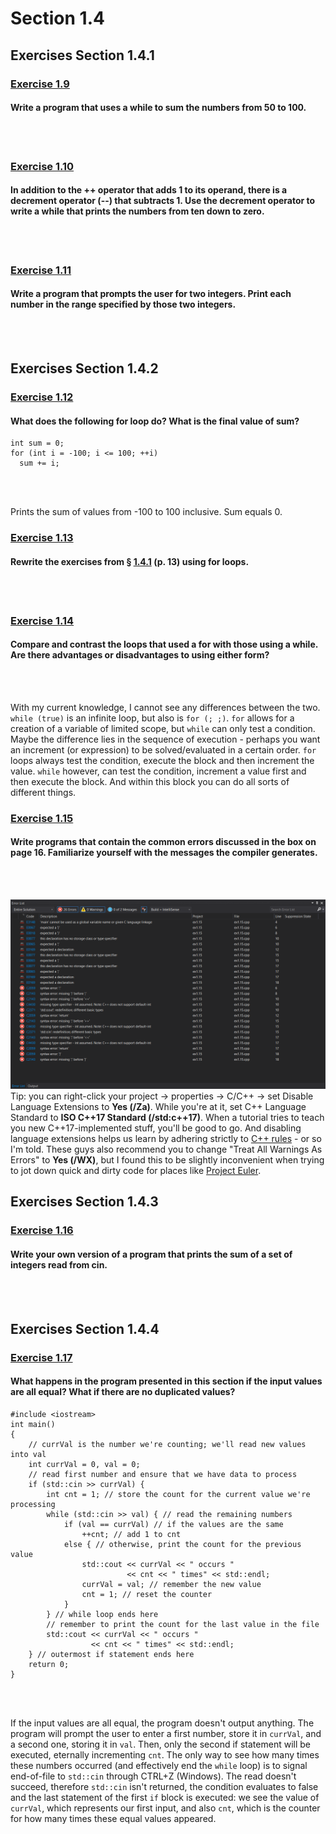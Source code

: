 # Section 1.4
## Exercises Section 1.4.1
### [Exercise 1.9](/Chapter%201/Section%201.4/ex1.9.cpp)
#### Write a program that uses a while to sum the numbers from 50 to 100.
<br/>
<br/>

### [Exercise 1.10](/Chapter%201/Section%201.4/ex1.10.cpp) 
#### In addition to the ++ operator that adds 1 to its operand, there is a decrement operator (--) that subtracts 1. Use the decrement operator to write a while that prints the numbers from ten down to zero.
<br/>
<br/>

### [Exercise 1.11](/Chapter%201/Section%201.4/ex1.11.cpp) 
#### Write a program that prompts the user for two integers. Print each number in the range specified by those two integers.
<br/>
<br/>

## Exercises Section 1.4.2
### [Exercise 1.12]()
#### What does the following for loop do? What is the final value of sum?
```
int sum = 0;
for (int i = -100; i <= 100; ++i)
  sum += i;
```
<br/>
<br/>

Prints the sum of values from -100 to 100 inclusive. Sum equals 0.
### [Exercise 1.13]()
#### Rewrite the exercises from § [1.4.1](/Chapter%201/Section%201.4#exercises-section-141) (p. 13) using for loops.
<br/>
<br/>

### [Exercise 1.14](url)
#### Compare and contrast the loops that used a for with those using a while. Are there advantages or disadvantages to using either form?
<br/>
<br/>

With my current knowledge, I cannot see any differences between the two. `while (true)` is an infinite loop, but also is `for (; ;)`.
`for` allows for a creation of a variable of limited scope, but `while` can only test a condition. Maybe the difference lies in the sequence of execution - perhaps you want an increment (or expression) to be solved/evaluated in a certain order. `for` loops always test the condition, execute the block and then increment the value. `while` however, can test the condition, increment a value first and then execute the block. And within this block you can do all sorts of different things. 

### [Exercise 1.15](url)
#### Write programs that contain the common errors discussed in the box on page 16. Familiarize yourself with the messages the compiler generates.
<br/>
<br/>

![ex1.15](/assets/ch1/ex1.15.png)
Tip: you can right-click your project -> properties -> C/C++ -> set Disable Language Extensions to **Yes (/Za)**. While you're at it,
set C++ Language Standard to **ISO C++17 Standard (/std:c++17)**. When a tutorial tries to teach you new C++17-implemented stuff, you'll be
good to go. And disabling language extensions helps us learn by adhering strictly to [C++ rules](https://www.learncpp.com/cpp-tutorial/configuring-your-compiler-compiler-extensions/) - or so I'm told. These guys also recommend you to change "Treat All Warnings As Errors" to **Yes (/WX)**, but I found this to be
slightly inconvenient when trying to jot down quick and dirty code for places like [Project Euler](https://projecteuler.net/about).
## Exercises Section 1.4.3
### [Exercise 1.16](url)
#### Write your own version of a program that prints the sum of a set of integers read from cin.
<br/>
<br/>

## Exercises Section 1.4.4
### [Exercise 1.17](url)
#### What happens in the program presented in this section if the input values are all equal? What if there are no duplicated values?
```
#include <iostream>
int main()
{
	// currVal is the number we're counting; we'll read new values into val
	int currVal = 0, val = 0;
	// read first number and ensure that we have data to process
	if (std::cin >> currVal) {
		int cnt = 1; // store the count for the current value we're processing
		while (std::cin >> val) { // read the remaining numbers
			if (val == currVal) // if the values are the same
				++cnt; // add 1 to cnt
			else { // otherwise, print the count for the previous value
				std::cout << currVal << " occurs "
				          << cnt << " times" << std::endl;
				currVal = val; // remember the new value
				cnt = 1; // reset the counter
			}
		} // while loop ends here
		// remember to print the count for the last value in the file
		std::cout << currVal << " occurs "
		          << cnt << " times" << std::endl;
	} // outermost if statement ends here
	return 0;
}
```
<br/>
<br/>

If the input values are all equal, the program doesn't output anything. The program will prompt the user to enter a first number, store it in
`currVal`, and a second one, storing it in `val`. Then, only the second if statement will be executed, eternally incrementing `cnt`. The only way 
to see how many times these numbers occurred (and effectively end the `while` loop) is to signal end-of-file to `std::cin` through CTRL+Z (Windows). 
The read doesn't succeed, therefore `std::cin` isn't returned, the condition evaluates to false and the last statement of the first `if` block is 
executed: we see the value of `currVal`, which represents our first input, and also `cnt`, which is the counter for how many times these equal values
appeared.
